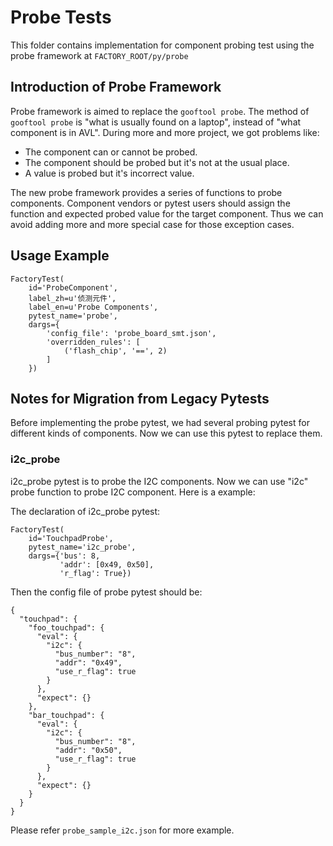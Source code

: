 # Probe Tests

This folder contains implementation for component probing test using
the probe framework at `FACTORY_ROOT/py/probe`

## Introduction of Probe Framework

Probe framework is aimed to replace the `gooftool probe`.
The method of `gooftool probe` is "what is usually found on a laptop",
instead of "what component is in AVL". During more and more project,
we got problems like:
- The component can or cannot be probed.
- The component should be probed but it's not at the usual place.
- A value is probed but it's incorrect value.

The new probe framework provides a series of functions to probe components.
Component vendors or pytest users should assign the function and expected probed
value for the target component. Thus we can avoid adding more and more special
case for those exception cases.

## Usage Example

    FactoryTest(
        id='ProbeComponent',
        label_zh=u'侦测元件',
        label_en=u'Probe Components',
        pytest_name='probe',
        dargs={
            'config_file': 'probe_board_smt.json',
            'overridden_rules': [
                ('flash_chip', '==', 2)
            ]
        })


## Notes for Migration from Legacy Pytests

Before implementing the probe pytest, we had several probing pytest for
different kinds of components. Now we can use this pytest to replace them.

### i2c_probe

i2c_probe pytest is to probe the I2C components. Now we can use "i2c" probe
function to probe I2C component. Here is a example:

The declaration of i2c_probe pytest:

    FactoryTest(
        id='TouchpadProbe',
        pytest_name='i2c_probe',
        dargs={'bus': 8,
               'addr': [0x49, 0x50],
               'r_flag': True})

Then the config file of probe pytest should be:

    {
      "touchpad": {
        "foo_touchpad": {
          "eval": {
            "i2c": {
              "bus_number": "8",
              "addr": "0x49",
              "use_r_flag": true
            }
          },
          "expect": {}
        },
        "bar_touchpad": {
          "eval": {
            "i2c": {
              "bus_number": "8",
              "addr": "0x50",
              "use_r_flag": true
            }
          },
          "expect": {}
        }
      }
    }

Please refer `probe_sample_i2c.json` for more example.
